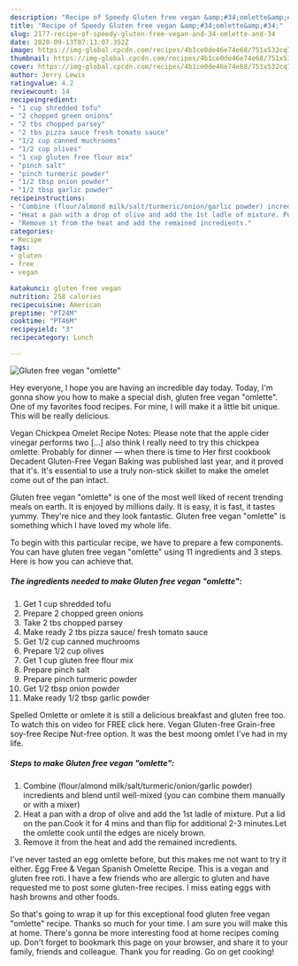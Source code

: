 ```yaml
---
description: "Recipe of Speedy Gluten free vegan &amp;#34;omlette&amp;#34;"
title: "Recipe of Speedy Gluten free vegan &amp;#34;omlette&amp;#34;"
slug: 2177-recipe-of-speedy-gluten-free-vegan-and-34-omlette-and-34
date: 2020-09-13T07:13:07.352Z
image: https://img-global.cpcdn.com/recipes/4b1ce0de46e74e68/751x532cq70/gluten-free-vegan-omlette-recipe-main-photo.jpg
thumbnail: https://img-global.cpcdn.com/recipes/4b1ce0de46e74e68/751x532cq70/gluten-free-vegan-omlette-recipe-main-photo.jpg
cover: https://img-global.cpcdn.com/recipes/4b1ce0de46e74e68/751x532cq70/gluten-free-vegan-omlette-recipe-main-photo.jpg
author: Jerry Lewis
ratingvalue: 4.2
reviewcount: 14
recipeingredient:
- "1 cup shredded tofu"
- "2 chopped green onions"
- "2 tbs chopped parsey"
- "2 tbs pizza sauce fresh tomato sauce"
- "1/2 cup canned muchrooms"
- "1/2 cup olives"
- "1 cup gluten free flour mix"
- "pinch salt"
- "pinch turmeric powder"
- "1/2 tbsp onion powder"
- "1/2 tbsp garlic powder"
recipeinstructions:
- "Combine (flour/almond milk/salt/turmeric/onion/garlic powder) incredients and blend until well-mixed (you can combine them manually or with a mixer)"
- "Heat a pan with a drop of olive and add the 1st ladle of mixture. Put a lid on the pan.Cook it for 4 mins and than flip for additional 2-3 minutes.Let the omlette cook until the edges are nicely brown."
- "Remove it from the heat and add the remained incredients."
categories:
- Recipe
tags:
- gluten
- free
- vegan

katakunci: gluten free vegan 
nutrition: 258 calories
recipecuisine: American
preptime: "PT24M"
cooktime: "PT46M"
recipeyield: "3"
recipecategory: Lunch

---
```



![Gluten free vegan &#34;omlette&#34;](https://img-global.cpcdn.com/recipes/4b1ce0de46e74e68/751x532cq70/gluten-free-vegan-omlette-recipe-main-photo.jpg)

Hey everyone, I hope you are having an incredible day today. Today, I'm gonna show you how to make a special dish, gluten free vegan &#34;omlette&#34;. One of my favorites food recipes. For mine, I will make it a little bit unique. This will be really delicious.

Vegan Chickpea Omelet Recipe Notes: Please note that the apple cider vinegar performs two […] also think I really need to try this chickpea omlette. Probably for dinner — when there is time to Her first cookbook Decadent Gluten-Free Vegan Baking was published last year, and it proved that it&#39;s. It&#39;s essential to use a truly non-stick skillet to make the omelet come out of the pan intact.

Gluten free vegan &#34;omlette&#34; is one of the most well liked of recent trending meals on earth. It is enjoyed by millions daily. It is easy, it is fast, it tastes yummy. They're nice and they look fantastic. Gluten free vegan &#34;omlette&#34; is something which I have loved my whole life.


To begin with this particular recipe, we have to prepare a few components. You can have gluten free vegan &#34;omlette&#34; using 11 ingredients and 3 steps. Here is how you can achieve that.

<!--inarticleads1-->

##### The ingredients needed to make Gluten free vegan &#34;omlette&#34;:

1. Get 1 cup shredded tofu
1. Prepare 2 chopped green onions
1. Take 2 tbs chopped parsey
1. Make ready 2 tbs pizza sauce/ fresh tomato sauce
1. Get 1/2 cup canned muchrooms
1. Prepare 1/2 cup olives
1. Get 1 cup gluten free flour mix
1. Prepare pinch salt
1. Prepare pinch turmeric powder
1. Get 1/2 tbsp onion powder
1. Make ready 1/2 tbsp garlic powder


Spelled Omlette or omlete it is still a delicious breakfast and gluten free too. To watch this on video for FREE click here. Vegan Gluten-free Grain-free soy-free Recipe Nut-free option. It was the best moong omlet I&#39;ve had in my life. 

<!--inarticleads2-->

##### Steps to make Gluten free vegan &#34;omlette&#34;:

1. Combine (flour/almond milk/salt/turmeric/onion/garlic powder) incredients and blend until well-mixed (you can combine them manually or with a mixer)
1. Heat a pan with a drop of olive and add the 1st ladle of mixture. Put a lid on the pan.Cook it for 4 mins and than flip for additional 2-3 minutes.Let the omlette cook until the edges are nicely brown.
1. Remove it from the heat and add the remained incredients.


I&#39;ve never tasted an egg omlette before, but this makes me not want to try it either. Egg Free &amp; Vegan Spanish Omelette Recipe. This is a vegan and gluten free roti. I have a few friends who are allergic to gluten and have requested me to post some gluten-free recipes. I miss eating eggs with hash browns and other foods. 

So that's going to wrap it up for this exceptional food gluten free vegan &#34;omlette&#34; recipe. Thanks so much for your time. I am sure you will make this at home. There's gonna be more interesting food at home recipes coming up. Don't forget to bookmark this page on your browser, and share it to your family, friends and colleague. Thank you for reading. Go on get cooking!
